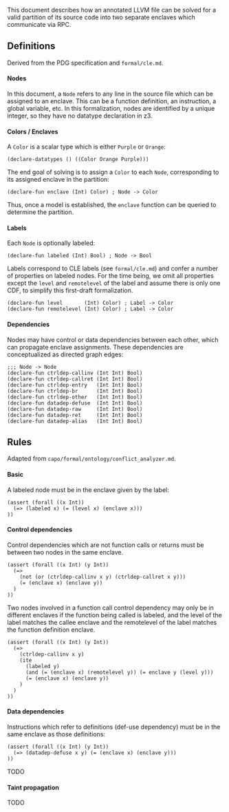 This document describes how an annotated LLVM file can be solved for a valid
partition of its source code into two separate enclaves which communicate via
RPC.

## Definitions

Derived from the PDG specification and `formal/cle.md`.

#### Nodes

In this document, a `Node` refers to any line in the source file which can be
assigned to an enclave. This can be a function definition, an instruction, a
global variable, etc. In this formalization, nodes are identified by a unique
integer, so they have no datatype declaration in z3.

#### Colors / Enclaves

A `Color` is a scalar type which is either `Purple` or `Orange`:

```
(declare-datatypes () ((Color Orange Purple)))
```

The end goal of solving is to assign a `Color` to each `Node`, corresponding to
its assigned enclave in the partition:

```
(declare-fun enclave (Int) Color) ; Node -> Color
```

Thus, once a model is established, the `enclave` function can be queried to
determine the partition.

#### Labels

Each `Node` is optionally labeled:

```
(declare-fun labeled (Int) Bool) ; Node -> Bool
```

Labels correspond to CLE labels (see `formal/cle.md`) and confer a number of
properties on labeled nodes. For the time being, we omit all properties except
the `level` and `remotelevel` of the label and assume there is only one CDF,
to simplify this first-draft formalization.

```
(declare-fun level       (Int) Color) ; Label -> Color
(declare-fun remotelevel (Int) Color) ; Label -> Color
```

#### Dependencies

Nodes may have control or data dependencies between each other, which can
propagate enclave assignments. These dependencies are conceptualized as directed
graph edges:

```
;;; Node -> Node
(declare-fun ctrldep-callinv (Int Int) Bool)
(declare-fun ctrldep-callret (Int Int) Bool)
(declare-fun ctrldep-entry   (Int Int) Bool)
(declare-fun ctrldep-br      (Int Int) Bool)
(declare-fun ctrldep-other   (Int Int) Bool)
(declare-fun datadep-defuse  (Int Int) Bool)
(declare-fun datadep-raw     (Int Int) Bool)
(declare-fun datadep-ret     (Int Int) Bool)
(declare-fun datadep-alias   (Int Int) Bool)
```

## Rules

Adapted from `capo/formal/ontology/conflict_analyzer.md`.

#### Basic

A labeled node must be in the enclave given by the label:

```
(assert (forall ((x Int))
  (=> (labeled x) (= (level x) (enclave x)))
))
```

#### Control dependencies

Control dependencies which are not function calls or returns must be between
two nodes in the same enclave.

```
(assert (forall ((x Int) (y Int))
  (=>
    (not (or (ctrldep-callinv x y) (ctrldep-callret x y)))
    (= (enclave x) (enclave y))
  )
))
```

Two nodes involved in a function call control dependency may only be in
different enclaves if the function being called is labeled, and the level of
the label matches the callee enclave and the remotelevel of the label matches
the function definition enclave.

```
(assert (forall ((x Int) (y Int))
  (=>
    (ctrldep-callinv x y)
    (ite
      (labeled y)
      (and (= (enclave x) (remotelevel y)) (= enclave y (level y)))
      (= (enclave x) (enclave y))
    )
  )
))
```

#### Data dependencies

Instructions which refer to definitions (def-use dependency) must be in the
same enclave as those definitions:

```
(assert (forall ((x Int) (y Int))
  (=> (datadep-defuse x y) (= (enclave x) (enclave y)))
))
```

TODO

#### Taint propagation

TODO
